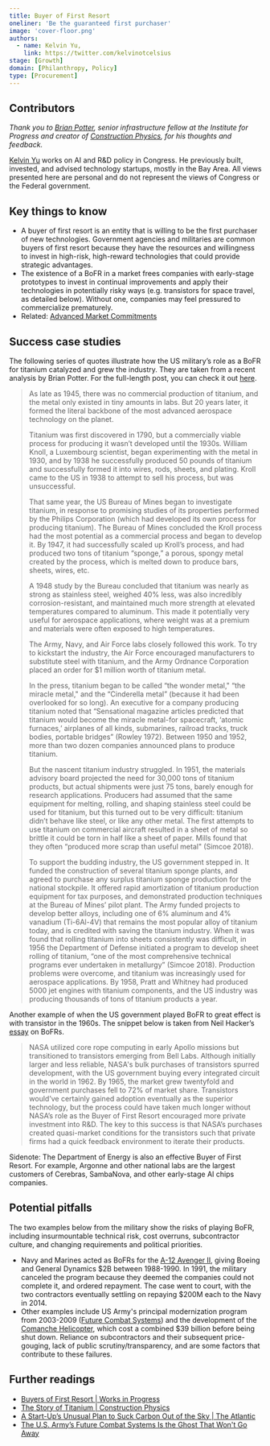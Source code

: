 ```yaml
---
title: Buyer of First Resort
oneliner: 'Be the guaranteed first purchaser'
image: 'cover-floor.png'
authors:
  - name: Kelvin Yu,
    link: https://twitter.com/kelvinotcelsius
stage: [Growth]
domain: [Philanthropy, Policy]
type: [Procurement]
---
```


## Contributors

_Thank you to [Brian Potter](https://twitter.com/@_brianpotter), senior infrastructure fellow at the Institute for Progress and creator of [Construction Physics](https://www.construction-physics.com/), for his thoughts and feedback._

[Kelvin Yu](https://www.kelv.me/) works on AI and R&D policy in Congress. He previously built, invested, and advised technology startups, mostly in the Bay Area. All views presented here are personal and do not represent the views of Congress or the Federal government.

## Key things to know

- A buyer of first resort is an entity that is willing to be the first purchaser of new technologies. Government agencies and militaries are common buyers of first resort because they have the resources and willingness to invest in high-risk, high-reward technologies that could provide strategic advantages.
- The existence of a BoFR in a market frees companies with early-stage prototypes to invest in continual improvements and apply their technologies in potentially risky ways (e.g. transistors for space travel, as detailed below). Without one, companies may feel pressured to commercialize prematurely.
- Related: [Advanced Market Commitments](/collection?lever=Advanced%2520Market%2520Commitments)

## Success case studies

The following series of quotes illustrate how the US military’s role as a BoFR for titanium catalyzed and grew the industry. They are taken from a recent analysis by Brian Potter. For the full-length post, you can check it out [here](https://www.construction-physics.com/p/the-story-of-titanium).

> As late as 1945, there was no commercial production of titanium, and the metal only existed in tiny amounts in labs. But 20 years later, it formed the literal backbone of the most advanced aerospace technology on the planet.
>
> Titanium was first discovered in 1790, but a commercially viable process for producing it wasn’t developed until the 1930s. William Knoll, a Luxembourg scientist, began experimenting with the metal in 1930, and by 1938 he successfully produced 50 pounds of titanium and successfully formed it into wires, rods, sheets, and plating. Kroll came to the US in 1938 to attempt to sell his process, but was unsuccessful.
>
> That same year, the US Bureau of Mines began to investigate titanium, in response to promising studies of its properties performed by the Philips Corporation (which had developed its own process for producing titanium). The Bureau of Mines concluded the Kroll process had the most potential as a commercial process and began to develop it. By 1947, it had successfully scaled up Kroll’s process, and had produced two tons of titanium “sponge,” a porous, spongy metal created by the process, which is melted down to produce bars, sheets, wires, etc.
>
> A 1948 study by the Bureau concluded that titanium was nearly as strong as stainless steel, weighed 40% less, was also incredibly corrosion-resistant, and maintained much more strength at elevated temperatures compared to aluminum. This made it potentially very useful for aerospace applications, where weight was at a premium and materials were often exposed to high temperatures.
>
> The Army, Navy, and Air Force labs closely followed this work. To try to kickstart the industry, the Air Force encouraged manufacturers to substitute steel with titanium, and the Army Ordnance Corporation placed an order for $1 million worth of titanium metal.
>
> In the press, titanium began to be called “the wonder metal," “the miracle metal," and the “Cinderella metal” (because it had been overlooked for so long). An executive for a company producing titanium noted that “Sensational magazine articles predicted that titanium would become the miracle metal-for spacecraft, ‘atomic furnaces,’ airplanes of all kinds, submarines, railroad tracks, truck bodies, portable bridges” (Rowley 1972). Between 1950 and 1952, more than two dozen companies announced plans to produce titanium.
>
> But the nascent titanium industry struggled. In 1951, the materials advisory board projected the need for 30,000 tons of titanium products, but actual shipments were just 75 tons, barely enough for research applications. Producers had assumed that the same equipment for melting, rolling, and shaping stainless steel could be used for titanium, but this turned out to be very difficult: titanium didn’t behave like steel, or like any other metal. The first attempts to use titanium on commercial aircraft resulted in a sheet of metal so brittle it could be torn in half like a sheet of paper. Mills found that they often “produced more scrap than useful metal" (Simcoe 2018).
>
> To support the budding industry, the US government stepped in. It funded the construction of several titanium sponge plants, and agreed to purchase any surplus titanium sponge production for the national stockpile. It offered rapid amortization of titanium production equipment for tax purposes, and demonstrated production techniques at the Bureau of Mines’ pilot plant. The Army funded projects to develop better alloys, including one of 6% aluminum and 4% vanadium (Ti-6Al-4V) that remains the most popular alloy of titanium today, and is credited with saving the titanium industry. When it was found that rolling titanium into sheets consistently was difficult, in 1956 the Department of Defense initiated a program to develop sheet rolling of titanium, “one of the most comprehensive technical programs ever undertaken in metallurgy” (Simcoe 2018). Production problems were overcome, and titanium was increasingly used for aerospace applications. By 1958, Pratt and Whitney had produced 5000 jet engines with titanium components, and the US industry was producing thousands of tons of titanium products a year.

Another example of when the US government played BoFR to great effect is with transistor in the 1960s. The snippet below is taken from Neil Hacker’s [essay](https://worksinprogress.co/issue/buyers-of-first-resort#:~:text=Two%20examples%20from%20NASA%20illustrate%20how%20these%20work) on BoFRs.

> NASA utilized core rope computing in early Apollo missions but transitioned to transistors emerging from Bell Labs. Although initially larger and less reliable, NASA's bulk purchases of transistors spurred development, with the US government buying every integrated circuit in the world in 1962. By 1965, the market grew twentyfold and government purchases fell to 72% of market share. Transistors would’ve certainly gained adoption eventually as the superior technology, but the process could have taken much longer without NASA’s role as the Buyer of First Resort encouraged more private investment into R&D. The key to this success is that NASA’s purchases created quasi-market conditions for the transistors such that private firms had a quick feedback environment to iterate their products.

Sidenote: The Department of Energy is also an effective Buyer of First Resort. For example, Argonne and other national labs are the largest customers of Cerebras, SambaNova, and other early-stage AI chips companies.

## Potential pitfalls

The two examples below from the military show the risks of playing BoFR, including insurmountable technical risk, cost overruns, subcontractor culture, and changing requirements and political priorities.

- Navy and Marines acted as BoFRs for the [A-12 Avenger II](https://en.wikipedia.org/wiki/McDonnell_Douglas_A-12_Avenger_II), giving Boeing and General Dynamics $2B between 1988-1990. In 1991, the military canceled the program because they deemed the companies could not complete it, and ordered repayment. The case went to court, with the two contractors eventually settling on repaying $200M each to the Navy in 2014.
- Other examples include US Army's principal modernization program from 2003-2009 ([Future Combat Systems](https://en.wikipedia.org/wiki/Future_Combat_Systems)) and the development of the [Comanche Helicopter](https://en.wikipedia.org/wiki/Boeing%E2%80%93Sikorsky_RAH-66_Comanche), which cost a combined $39 billion before being shut down. Reliance on subcontractors and their subsequent price-gouging, lack of public scrutiny/transparency, and are some factors that contribute to these failures.

## Further readings

- [Buyers of First Resort | Works in Progress](https://worksinprogress.co/issue/buyers-of-first-resort)
- [The Story of Titanium | Construction Physics](https://www.construction-physics.com/p/the-story-of-titanium)
- [A Start-Up’s Unusual Plan to Suck Carbon Out of the Sky | The Atlantic](https://www.theatlantic.com/science/archive/2020/11/stripe-climate-carbon-removal/617201/?utm_source=twitter&utm_content=edit-promo&utm_term=2020-11-25T00%3A00%3A20&utm_campaign=the-atlantic&utm_medium=social)
- [The U.S. Army’s Future Combat Systems Is the Ghost That Won't Go Away](https://nationalinterest.org/blog/buzz/us-army%E2%80%99s-future-combat-systems-ghost-wont-go-away-173473)
